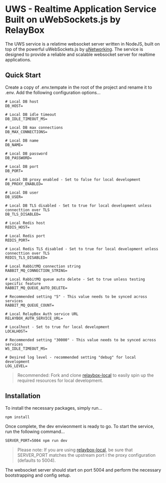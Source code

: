 # UWS - Realtime Application Service Built on uWebSockets.js by RelayBox

The UWS service is a relatime websocket server written in NodeJS, built on top of the powerful uWebSockets.js by [uNetworking](https://github.com/uNetworking). The service is designed to provide a reliable and scalable websocket server for realtime applications.

## Quick Start

Create a copy of .env.tempate in the root of the project and rename it to .env. Add the following configuration options...

```
# Local DB host
DB_HOST=

# Local DB idle timeout
DB_IDLE_TIMEOUT_MS=

# Local DB max connections
DB_MAX_CONNECTIONS=

# Local DB name
DB_NAME=

# Local DB password
DB_PASSWORD=

# Local DB port
DB_PORT=

# Local DB proxy enabled - Set to false for local development
DB_PROXY_ENABLED=

# Local DB user
DB_USER=

# Local DB TLS disabled - Set to true for local development unless connecttion over TLS
DB_TLS_DISABLED=

# Local Redis host
REDIS_HOST=

# Local Redis port
REDIS_PORT=

# Local Redis TLS disabled - Set to true for local development unless connecttion over TLS
REDIS_TLS_DISABLED=

# Local RabbitMQ connection string
RABBIT_MQ_CONNECTION_STRING=

# Local RabbitMQ queue auto delete - Set to true unless testing specific feature
RABBIT_MQ_QUEUE_AUTO_DELETE=

# Recommended setting "5" - This value needs to be synced across services
RABBIT_MQ_QUEUE_COUNT=

# Local RelayBox Auth service URL
RELAYBOX_AUTH_SERVICE_URL=

# Localhost - Set to true for local development
LOCALHOST=

# Recommended setting "30000" - This value needs to be synced across services
WS_IDLE_TIMEOUT_MS=

# Desired log level - recommended setting "debug" for local development
LOG_LEVEL=
```

> Recommended: Fork and clone [relaybox-local](https://github.com/relaybox/relaybox-local) to easily spin up the required resources for local development.

## Installation

To install the necessary packages, simply run...

```
npm install
```

Once complete, the dev envieonment is ready to go. To start the service, run the following command...

```
SERVER_PORT=5004 npm run dev
```

> Please note: If you are using [relaybox-local](https://github.com/relaybox/relaybox-local), be sure that SERVER_PORT matches the upstream port i the proxy configuration (defaults to 5004).

The websocket server should start on port 5004 and perform the necessary bootstrapping and config setup.
